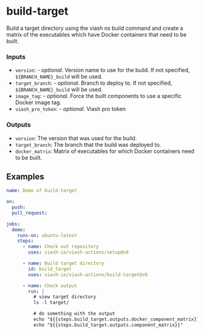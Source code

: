 

# build-target

<!--
DO NOT EDIT THIS FILE MANUALLY!
This README was generated by running `make`
-->

Build a target directory using the viash ns build command and create a
matrix of the executables which have Docker containers that need to be
built.

### Inputs

- `version`: - *optional*. Version name to use for the build. If not
  specified, `${BRANCH_NAME}_build` will be used.
- `target_branch`: - *optional*. Branch to deploy to. If not specified,
  `${BRANCH_NAME}_build` will be used.
- `image_tag`: - *optional*. Force the built components to use a
  specific Docker image tag.
- `viash_pro_token`: - *optional*. Viash pro token

### Outputs

- `version`: The version that was used for the build.
- `target_branch`: The branch that the build was deployed to.
- `docker_matrix`: Matrix of executables for which Docker containers
  need to be built.

## Examples

``` yaml
name: Demo of build-target

on:
  push:
  pull_request:

jobs:
  demo:
    runs-on: ubuntu-latest
    steps:
      - name: Check out repository
        uses: viash-io/viash-actions/setup@v6

      - name: Build target directory
        id: build_target
        uses: viash-io/viash-actions/build-target@v6

      - name: Check output
        run: |
          # view target directory
          ls -l target/

          # do something with the output
          echo "${{steps.build_target.outputs.docker_component_matrix}}"
          echo "${{steps.build_target.outputs.component_matrix}}"
```
